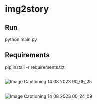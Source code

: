 # img2story

## Run
python main.py
## 

## Requirements
pip install -r requirements.txt
## 


![Image Captioning 14 08 2023 00_06_25](https://github.com/marek123abc123/img2story/assets/140446277/983bbf25-0ffc-4010-89b7-1d27b191c846)
## 





## 

![Image Captioning 14 08 2023 00_24_09](https://github.com/marek123abc123/img2story/assets/140446277/2c010878-5e8e-47f1-8bf3-bf2ee7bb56ae)


## 

